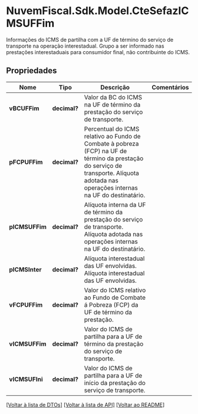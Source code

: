# NuvemFiscal.Sdk.Model.CteSefazICMSUFFim
Informações do ICMS de partilha com a UF de término do serviço de transporte na operação interestadual.  Grupo a ser informado nas prestações interestaduais para consumidor final, não contribuinte do ICMS.

## Propriedades

Nome | Tipo | Descrição | Comentários
------------ | ------------- | ------------- | -------------
**vBCUFFim** | **decimal?** | Valor da BC do ICMS na UF de término da prestação do serviço de transporte. | 
**pFCPUFFim** | **decimal?** | Percentual do ICMS relativo ao Fundo de Combate à pobreza (FCP) na UF de término da prestação do serviço de transporte.  Alíquota adotada nas operações internas na UF do destinatário. | 
**pICMSUFFim** | **decimal?** | Alíquota interna da UF de término da prestação do serviço de transporte.  Alíquota adotada nas operações internas na UF do destinatário. | 
**pICMSInter** | **decimal?** | Alíquota interestadual das UF envolvidas.  Alíquota interestadual das UF envolvidas. | 
**vFCPUFFim** | **decimal?** | Valor do ICMS relativo ao Fundo de Combate á Pobreza (FCP) da UF de término da prestação. | 
**vICMSUFFim** | **decimal?** | Valor do ICMS de partilha para a UF de término da prestação do serviço de transporte. | 
**vICMSUFIni** | **decimal?** | Valor do ICMS de partilha para a UF de início da prestação do serviço de transporte. | 

[[Voltar à lista de DTOs]](../README.md#documentation-for-models) [[Voltar à lista de API]](../README.md#documentation-for-api-endpoints) [[Voltar ao README]](../README.md)

